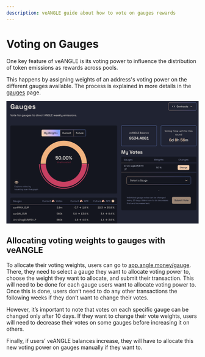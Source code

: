 ```yaml
---
description: veANGLE guide about how to vote on gauges rewards
---
```


# Voting on Gauges

One key feature of veANGLE is its voting power to influence the distribution of token emissions as rewards across pools.

This happens by assigning weights of an address's voting power on the different gauges available. The process is explained in more details in the [gauges](../../governance/veANGLE/gauges.md) page.

![Gauges voting screen](../../.gitbook/assets/voting-screen.png)

## Allocating voting weights to gauges with veANGLE

To allocate their voting weights, users can go to [app.angle.money/gauge](https://app.angle.money/#/gauge). There, they need to select a gauge they want to allocate voting power to, choose the weight they want to allocate, and submit their transaction. This will need to be done for each gauge users want to allocate voting power to. Once this is done, users don’t need to do any other transactions the following weeks if they don’t want to change their votes.

However, it’s important to note that votes on each specific gauge can be changed only after 10 days. If they want to change their vote weights, users will need to decrease their votes on some gauges before increasing it on others.

Finally, if users’ veANGLE balances increase, they will have to allocate this new voting power on gauges manually if they want to.
